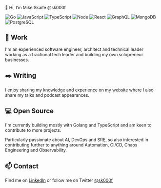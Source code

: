 :wave: Hi, I’m Mike Skaife @sk000f

![Go](https://img.shields.io/badge/-Go-444444?logo=go)
![JavaScript](https://img.shields.io/badge/-JavaScript-444444?logo=javascript)
![TypeScript](https://img.shields.io/badge/-TypeScript-444444?logo=typescript)
![Node](https://img.shields.io/badge/-Node.js-444444?logo=node.js)
![React](https://img.shields.io/badge/-React-444444?logo=react)
![GraphQL](https://img.shields.io/badge/-GraphQL-444444?logo=graphql)
![MongoDB](https://img.shields.io/badge/-MongoDB-444444?logo=mongodb)
![PostgreSQL](https://img.shields.io/badge/-PostgreSQL-444444?logo=postgresql)

## :office: Work

I'm an experienced software engineer, architect and technical leader working as a fractional tech leader and building my own solopreneur businesses.

## :black_nib: Writing

I enjoy sharing my knowledge and experience on [my website](https://mikeskaife.com) where I also share my talks and podcast appearances.

## :computer: Open Source

I'm currently building mostly with Golang and TypeScript and am keen to contribute to more projects.

Particularly passionate about AI, DevOps and SRE, so also interested in contributing further to anything around Automation, CI/CD, Chaos Engineering and Observability.

## :mailbox: Contact

Find me on [LinkedIn](http://linkedin.com/in/mikeskaife) or follow me on Twitter [@sk000f](https://twitter.com/sk000f) 
